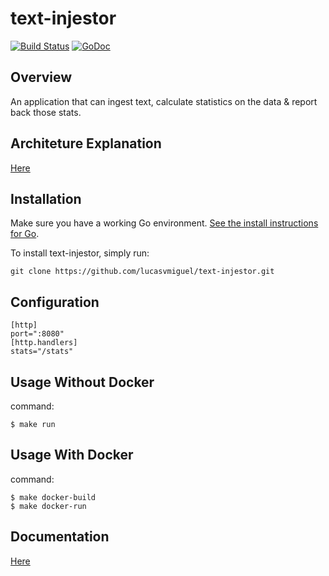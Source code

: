 # text-injestor
[![Build Status](https://travis-ci.org/lucasvmiguel/text-injestor.svg?branch=master)](https://travis-ci.org/lucasvmiguel/text-injestor)
[![GoDoc](https://godoc.org/github.com/lucasvmiguel/text-injestor?status.svg)](https://godoc.org/github.com/lucasvmiguel/text-injestor)

## Overview

An application that can ingest text, calculate statistics on the data
& report back those stats.

## Architeture Explanation

[Here](https://medium.com/@LucasVieiraDev/dependencies-in-golang-projects-f46a11fef832)

## Installation

Make sure you have a working Go environment. [See
the install instructions for Go](http://golang.org/doc/install.html).

To install text-injestor, simply run:
```
git clone https://github.com/lucasvmiguel/text-injestor.git
```

## Configuration

```
[http]
port=":8080"
[http.handlers]
stats="/stats"
```

## Usage Without Docker

command:
```
$ make run
```

## Usage With Docker

command:
```
$ make docker-build
$ make docker-run
```

## Documentation

[Here](https://godoc.org/github.com/lucasvmiguel/text-injestor)